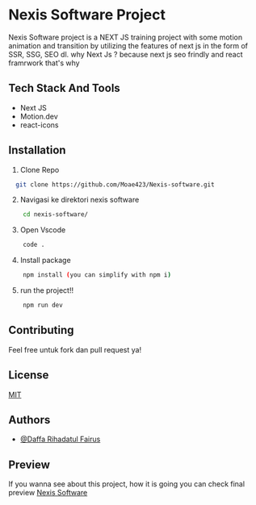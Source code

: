 # Nexis Software Project

Nexis Software project is a NEXT JS training project with some motion animation and transition by utilizing the features of next js in the form of SSR, SSG, SEO dl. why Next Js ? because next js seo frindly and react framrwork that's why

## Tech Stack And Tools

- Next JS
- Motion.dev
- react-icons

## Installation

1. Clone Repo

```bash
  git clone https://github.com/Moae423/Nexis-software.git
```

2. Navigasi ke direktori nexis software

```bash
    cd nexis-software/
```

3. Open Vscode

```bash
    code .
```

4. Install package

```bash
    npm install (you can simplify with npm i)
```

5. run the project!!

```bash
    npm run dev
```

## Contributing

Feel free untuk fork dan pull request ya!

## License

[MIT](https://choosealicense.com/licenses/mit/)

## Authors

- [@Daffa Rihadatul Fairus](https://github.com/Moae423)

## Preview

If you wanna see about this project, how it is going you can check final preview
[Nexis Software](https://nexis-software.vercel.app/)
